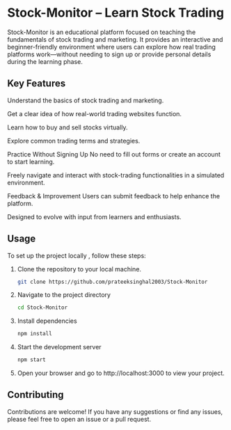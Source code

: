 # Stock-Monitor – Learn Stock Trading
Stock-Monitor is an educational platform focused on teaching the fundamentals of stock trading and marketing. 
It provides an interactive and beginner-friendly environment where users can explore how real trading platforms work—without needing to sign up or provide personal details during the learning phase.


## Key Features
Understand the basics of stock trading and marketing.

Get a clear idea of how real-world trading websites function.

Learn how to buy and sell stocks virtually.

Explore common trading terms and strategies.

 Practice Without Signing Up
No need to fill out forms or create an account to start learning.

Freely navigate and interact with stock-trading functionalities in a simulated environment.

 Feedback & Improvement
Users can submit feedback to help enhance the platform.

Designed to evolve with input from learners and enthusiasts.

## Usage

To set up the project locally , follow these steps:

1. Clone the repository to your local machine.
    ```sh
   git clone https://github.com/prateeksinghal2003/Stock-Monitor

    ```

1. Navigate to the project directory
    ```sh
   cd Stock-Monitor
    ```

1. Install dependencies
    ```sh
   npm install
    ```
1. Start the development server
   ```sh
   npm start
    ```
   
1.  Open your browser and go to http://localhost:3000 to view your project.

## Contributing

Contributions are welcome! If you have any suggestions or find any issues, please feel free to open an issue or a pull request.
